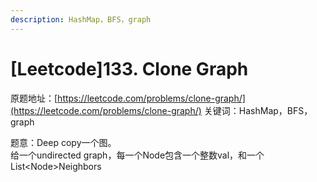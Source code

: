 ```yaml
---
description: HashMap，BFS，graph
---
```


# \[Leetcode\]133. Clone Graph

原题地址：[https://leetcode.com/problems/clone-graph/](https://leetcode.com/problems/clone-graph/) 关键词：HashMap，BFS，graph

题意：Deep copy一个图。   
给一个undirected graph，每一个Node包含一个整数val，和一个List&lt;Node&gt;Neighbors

